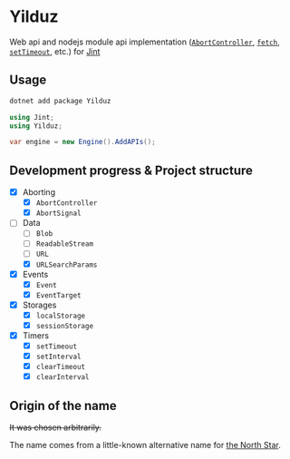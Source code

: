 # Yilduz

Web api and nodejs module api implementation ([`AbortController`](https://developer.mozilla.org/en-US/docs/Web/API/AbortController), [`fetch`](https://developer.mozilla.org/en-US/docs/Web/API/Window/fetch), [`setTimeout`](https://developer.mozilla.org/en-US/docs/Web/API/Window/setTimeout), etc.) for [Jint](https://github.com/sebastienros/jint)

## Usage

```sh
dotnet add package Yilduz
```

```cs
using Jint;
using Yilduz;

var engine = new Engine().AddAPIs();
```

## Development progress & Project structure

- [x] Aborting
  - [x] `AbortController`
  - [x] `AbortSignal`
- [ ] Data
  - [ ] `Blob`
  - [ ] `ReadableStream`
  - [ ] `URL`
  - [x] `URLSearchParams`
- [x] Events
  - [x] `Event`
  - [x] `EventTarget`
- [x] Storages
  - [x] `localStorage`
  - [x] `sessionStorage`
- [x] Timers
  - [x] `setTimeout`
  - [x] `setInterval`
  - [x] `clearTimeout`
  - [x] `clearInterval`

## Origin of the name

~~It was chosen arbitrarily.~~

The name comes from a little-known alternative name for [the North Star](https://en.wikipedia.org/wiki/Polaris).
